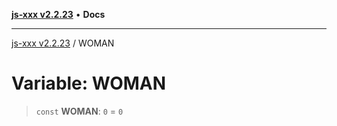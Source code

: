 [**js-xxx v2.2.23**](../README.md) • **Docs**

***

[js-xxx v2.2.23](../README.md) / WOMAN

# Variable: WOMAN

> `const` **WOMAN**: `0` = `0`
